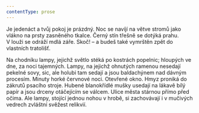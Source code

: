 ```yaml
---
contentType: prose
---
```


Je jedenáct a tvůj pokoj je prázdný. Noc se navíjí na větve stromů jako vlákno na prsty zasněného tkalce. Černý stín třešně se dotýká prahu. V louži se odráží mdlá záře. Skoč! – a budeš také vymrštěn zpět do vlastních tratolišť.

Na chodníku lampy, jejichž světlo stéká po kostrách popelnic; hloupých ve dne, za noci tajemných. Lampy, na jejichž ohnutých ramenou nesedají pekelné sovy, sic, ale holubi tam sedají a jsou baldachýnem nad dávným procesím. Minuty horké červnové noci. Otevřené okno. Hmyz proniká do zákrutů psacího stroje. Hubené blanokřídlé mušky usedají na lákavě bílý papír a jsou drceny otáčejícím se válcem. Ulice města stárnou přímo před očima. Ale lampy, stojící jednou nohou v hrobě, si zachovávají i v mučivých vedrech zvláštní svěžest relikvií.
